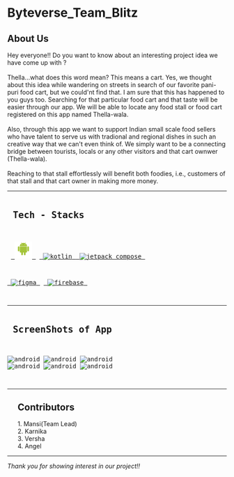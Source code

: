 # Byteverse_Team_Blitz

<b><h2> About Us </h2></b>
Hey everyone!! Do you want to know about an interesting project idea we have come up with ?
<br><br>
Thella...what does this word mean? This means a cart. Yes, we thought about this idea while wandering on streets in search of our favorite pani-puri food cart, but we could'nt find that. I am sure that this has happened to you guys too. Searching for that particular food cart and that taste will be easier through our app. We will be able to locate any food stall or food cart registered on this app named Thella-wala. 
<br><br>
Also, through this app we want to support Indian small scale food sellers who have talent to serve us with tradional 
and regional dishes in such an creative way that we can't even think of. We simply want to be a connecting bridge 
between tourists, locals or any other visitors and that cart ownwer (Thella-wala). 
<br><br>
Reaching to that stall effortlessly will benefit both foodies, i.e., customers of that stall and that cart 
owner in making more money.

<hr>

<pre>
<b><h2> Tech - Stacks</h2></b>
<p align="left"> <a href="https://developer.android.com" target="_blank" rel="noreferrer"> <img src="https://raw.githubusercontent.com/devicons/devicon/master/icons/android/android-original-wordmark.svg" alt="android" width="40" height="40"/> </a> <a href="https://flutter.dev/" target="_blank" rel="noreferrer"> <img src="https://img.icons8.com/fluency/48/000000/flutter.png" alt="kotlin" width="40" height="40"/> </a><a href="https://dart.dev/" target="_blank" rel="noreferrer"> <img src="https://img.icons8.com/color/48/000000/dart.png" alt="jetpack compose" width="40" height="40"/> </a></p>
<p align="left"><a href="https://www.figma.com/files/recent?fuid=1136340934546024856" target="_blank" rel="noreferrer"> <img src="https://img.icons8.com/color/48/000000/figma.png" alt="figma" width="40" height="40"/> </a> <a href="https://firebase.google.com/" target="_blank" rel="noreferrer"> <img src="https://www.vectorlogo.zone/logos/firebase/firebase-icon.svg" alt="firebase" width="40" height="40"/> </a> </p>
</pre>
<hr>
<pre>
<b><h2> ScreenShots of App</h2></b>
<p align="left"><img src="https://user-images.githubusercontent.com/96232099/232308383-6143b2c4-d905-4647-b748-87e642d554db.jpg" alt="android" width="220" height="500"/> <img src="" alt="android" width="220" height="500"/> <img src="" alt="android" width="220" height="500"/> 
<img src="" alt="android" width="220" height="500"/> <img src="" alt="android" width="220" height="500"/> <img src="" alt="android" width="220" height="500"/> 

</pre>
<hr>
<ol>
<b><h2> Contributors </b></h2>
1. Mansi(Team Lead)<br>
2. Karnika<br>
3. Versha<br>
4. Angel<br>
</ol>
<hr>

<i>Thank you for showing interest in our project!!<i>
